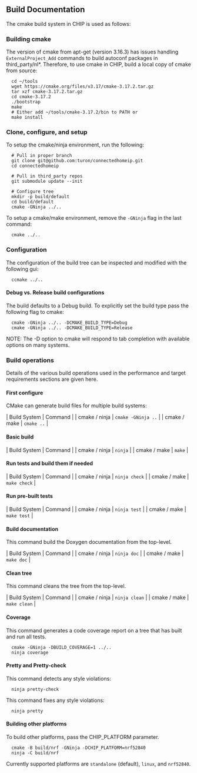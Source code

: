 ## Build Documentation

The cmake build system in CHIP is used as follows:

### Building cmake

The version of cmake from apt-get (version 3.16.3) has issues handling
`ExternalProject_Add` commands to build autoconf packages in third_party/nl\*.
Therefore, to use cmake in CHIP, build a local copy of cmake from source:

```
  cd ~/tools
  wget https://cmake.org/files/v3.17/cmake-3.17.2.tar.gz
  tar xzf cmake-3.17.2.tar.gz
  cd cmake-3.17.2
  ./bootstrap
  make
  # Either add ~/tools/cmake-3.17.2/bin to PATH or
  make install
```

### Clone, configure, and setup

To setup the cmake/ninja environment, run the following:

```
  # Pull in proper branch
  git clone git@github.com:turon/connectedhomeip.git
  cd connectedhomeip

  # Pull in third_party repos
  git submodule update --init

  # Configure tree
  mkdir -p build/default
  cd build/default
  cmake -GNinja ../..
```

To setup a cmake/make environment, remove the `-GNinja` flag in the last
command:

```
  cmake ../..
```

### Configuration

The configuration of the build tree can be inspected and modified with the
following gui:

```
  ccmake ../..
```

#### Debug vs. Release build configurations

The build defaults to a Debug build.  To explicitly set the build type pass the following flag to cmake:

```
  cmake -GNinja ../.. -DCMAKE_BUILD_TYPE=Debug
  cmake -GNinja ../.. -DCMAKE_BUILD_TYPE=Release
```

NOTE: The -D option to cmake will respond to tab completion with available options on many systems.

### Build operations

Details of the various build operations used in the performance and target
requirements sections are given here.

#### First configure

CMake can generate build files for multiple build systems:

| Build System | Command | | cmake / ninja | `cmake -GNinja ..` | | cmake / make
| `cmake ..` |

#### Basic build

| Build System | Command | | cmake / ninja | `ninja` | | cmake / make | `make` |

#### Run tests and build them if needed

| Build System | Command | | cmake / ninja | `ninja check` | |
cmake / make | `make check` |

#### Run pre-built tests

| Build System | Command | | cmake / ninja | `ninja test` | |
cmake / make | `make test` |

#### Build documentation

This command build the Doxygen documentation from the top-level.

| Build System | Command | | cmake / ninja | `ninja doc` | | cmake / make |
`make doc` |

#### Clean tree

This command cleans the tree from the top-level.

| Build System | Command | | cmake / ninja | `ninja clean` | | cmake / make |
`make clean` |

#### Coverage

This command generates a code coverage report on a tree that has built and run
all tests.

```
  cmake -GNinja -DBUILD_COVERAGE=1 ../..
  ninja coverage
```

#### Pretty and Pretty-check

This command detects any style violations:

```
  ninja pretty-check
```

This command fixes any style violations:

```
  ninja pretty
```

#### Building other platforms

To build other platforms, pass the CHIP_PLATFORM parameter.

```
  cmake -B build/nrf -GNinja -DCHIP_PLATFORM=nrf52840
  ninja -C build/nrf
```

Currently supported platforms are `standalone` (default), `linux`, and
`nrf52840`.
